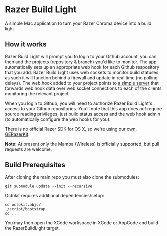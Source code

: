 # Razer Build Light

A simple Mac application to turn your Razer Chroma device into a build light.

## How it works

Razer Build Light will prompt you to login to your Github account, you can then add the projects (repository & branch) you'd like to monitor. The app automatically sets up an appropriate web hook for each Github respository that you add. Razer Build Light uses web sockets to monitor build statuses; as such it will function behind a firewall and update in real time (no polling delays). The web hook added to your project points to [a simple server](https://github.com/Benjamin-Dobell/websockethook) that forwards web hook data over web socket connections to each of the clients monitoring the relevant project.

When you login to Github, you will need to authorize Razer Build Light's access to your Github repositories. You'll note that this app does *not* require source reading privileges, just build status access and the web hook admin (to automatically configure the web hooks for you).

There is no official Razer SDK for OS X, so we're using our own, [GERazerKit](https://github.com/Benjamin-Dobell/GERazerKit).

__Note:__ At present only the Mamba (Wireless) is officially supported, but pull requests are welcome.

## Build Prerequisites

After cloning the main repo you must also clone the submodules:

    git submodule update --init --recursive

Octokit requires additional dependencies/setup:

    cd octokit.objc/
    ./script/bootstrap
    cd ..

You may then open the XCode workspace in XCode or AppCode and build the RazerBuildLight target.

